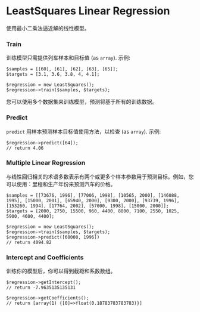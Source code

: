 # LeastSquares Linear Regression

使用最小二乘法逼近解的线性模型。

### Train

训练模型只需提供列车样本和目标值 (as `array`). 示例:

```
$samples = [[60], [61], [62], [63], [65]];
$targets = [3.1, 3.6, 3.8, 4, 4.1];

$regression = new LeastSquares();
$regression->train($samples, $targets);
```

您可以使用多个数据集来训练模型，预测将基于所有的训练数据。

### Predict

`predict` 用样本预测样本目标值使用方法，以检查 (as `array`). 示例:

```
$regression->predict([64]);
// return 4.06
```

### Multiple Linear Regression

与线性回归相关的术语多数表示有两个或更多个样本参数用于预测目标。例如，您可以使用：里程和生产年份来预测汽车的价格。

```
$samples = [[73676, 1996], [77006, 1998], [10565, 2000], [146088, 1995], [15000, 2001], [65940, 2000], [9300, 2000], [93739, 1996], [153260, 1994], [17764, 2002], [57000, 1998], [15000, 2000]];
$targets = [2000, 2750, 15500, 960, 4400, 8800, 7100, 2550, 1025, 5900, 4600, 4400];

$regression = new LeastSquares();
$regression->train($samples, $targets);
$regression->predict([60000, 1996])
// return 4094.82
```

### Intercept and Coefficients

训练你的模型后，你可以得到截距和系数数组。
```
$regression->getIntercept();
// return -7.9635135135131

$regression->getCoefficients();
// return [array(1) {[0]=>float(0.18783783783783)}]
```
